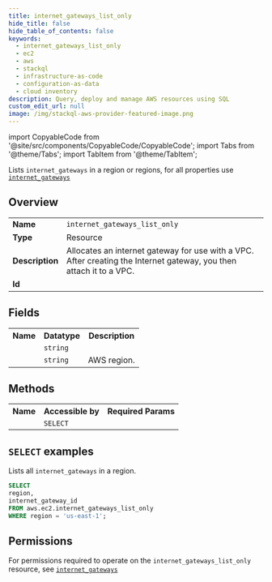 ```yaml
---
title: internet_gateways_list_only
hide_title: false
hide_table_of_contents: false
keywords:
  - internet_gateways_list_only
  - ec2
  - aws
  - stackql
  - infrastructure-as-code
  - configuration-as-data
  - cloud inventory
description: Query, deploy and manage AWS resources using SQL
custom_edit_url: null
image: /img/stackql-aws-provider-featured-image.png
---
```


import CopyableCode from '@site/src/components/CopyableCode/CopyableCode';
import Tabs from '@theme/Tabs';
import TabItem from '@theme/TabItem';

Lists <code>internet_gateways</code> in a region or regions, for all properties use <a href="/services/serviceName/internet_gateways/"><code>internet_gateways</code></a>

## Overview
<table>
<tbody>
<tr><td><b>Name</b></td><td><code>internet_gateways_list_only</code></td></tr>
<tr><td><b>Type</b></td><td>Resource</td></tr>
<tr><td><b>Description</b></td><td>Allocates an internet gateway for use with a VPC. After creating the Internet gateway, you then attach it to a VPC.</td></tr>
<tr><td><b>Id</b></td><td><CopyableCode code="aws.ec2.internet_gateways_list_only" /></td></tr>
</tbody>
</table>

## Fields
<table>
<tbody>
<tr><th>Name</th><th>Datatype</th><th>Description</th></tr><tr><td><CopyableCode code="internet_gateway_id" /></td><td><code>string</code></td><td></td></tr>
<tr><td><CopyableCode code="region" /></td><td><code>string</code></td><td>AWS region.</td></tr>
</tbody>
</table>

## Methods

<table>
<tbody>
  <tr>
    <th>Name</th>
    <th>Accessible by</th>
    <th>Required Params</th>
  </tr>
  <tr>
    <td><CopyableCode code="list_resources" /></td>
    <td><code>SELECT</code></td>
    <td><CopyableCode code="region" /></td>
  </tr>
</tbody>
</table>

## `SELECT` examples
Lists all <code>internet_gateways</code> in a region.
```sql
SELECT
region,
internet_gateway_id
FROM aws.ec2.internet_gateways_list_only
WHERE region = 'us-east-1';
```


## Permissions

For permissions required to operate on the <code>internet_gateways_list_only</code> resource, see <a href="/services/ec2/internet_gateways/#permissions"><code>internet_gateways</code></a>


